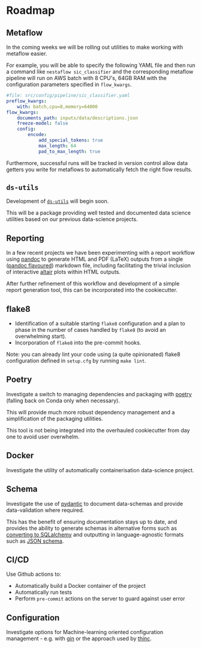 # Roadmap

## Metaflow

In the coming weeks we will be rolling out utilities to make working with metaflow easier.

For example, you will be able to specify the following YAML file and then run a command like `nestaflow sic_classifier` and the corresponding metaflow pipeline will run on AWS batch with 8 CPU's, 64GB RAM with the configuration parameters specified in `flow_kwargs`.

```yaml
#file: src/config/pipeline/sic_classifier.yaml
preflow_kwargs:
    with: batch,cpu=8,memory=64000
flow_kwargs:
    documents_path: inputs/data/descriptions.json
    freeze-model: false
    config:
        encode:
            add_special_tokens: true
            max_length: 64
            pad_to_max_length: true
```

Furthermore, successful runs will be tracked in version control allow data getters you write for metaflows to automatically fetch the right flow results.

## `ds-utils`

Development of [`ds-utils`](https://github.com/nestauk/ds-utils/) will begin soon.

This will be a package providing well tested and documented data science utilities based on our previous data-science projects.

## Reporting

In a few recent projects we have been experimenting with a report workflow using [pandoc](https://pandoc.org/) to generate HTML and PDF (LaTeX) outputs from a single ([pandoc flavoured](https://pandoc.org/MANUAL.html#pandocs-markdown)) markdown file, including facilitating the trivial inclusion of interactive [altair](https://altair-viz.github.io/index.html) plots within HTML outputs.

After further refinement of this workflow and development of a simple report generation tool, this can be incorporated into the cookiecutter.

## flake8

-   Identification of a suitable starting `flake8` configuration and a plan to phase in the number of cases handled by `flake8` (to avoid an overwhelming start).
-   Incorporation of `flake8` into the pre-commit hooks.

Note: you can already lint your code using (a quite opinionated) flake8 configuration defined in `setup.cfg` by running `make lint`.

## Poetry

Investigate a switch to managing dependencies and packaging with [poetry](https://python-poetry.org/) (falling back on Conda only when necessary).

This will provide much more robust dependency management and a simplification of the packaging utilities.

This tool is not being integrated into the overhauled cookiecutter from day one to avoid user overwhelm.

## Docker

Investigate the utility of automatically containerisation data-science project.

## Schema

Investigate the use of [pydantic](https://pydantic-docs.helpmanual.io/) to document data-schemas and provide data-validation where required.

This has the benefit of ensuring documentation stays up to date, and provides the ability to generate schemas in alternative forms such as [converting to SQLalchemy](https://github.com/tiangolo/pydantic-sqlalchemy) and outputting in language-agnostic formats such as [JSON schema](https://pydantic-docs.helpmanual.io/usage/schema/).

## CI/CD

Use Github actions to:

-   Automatically build a Docker container of the project
-   Automatically run tests
-   Perform `pre-commit` actions on the server to guard against user error

## Configuration

Investigate options for Machine-learning oriented configuration management - e.g. with [gin](https://github.com/google/gin-config) or the approach used by [thinc](https://thinc.ai/docs/api-config).
